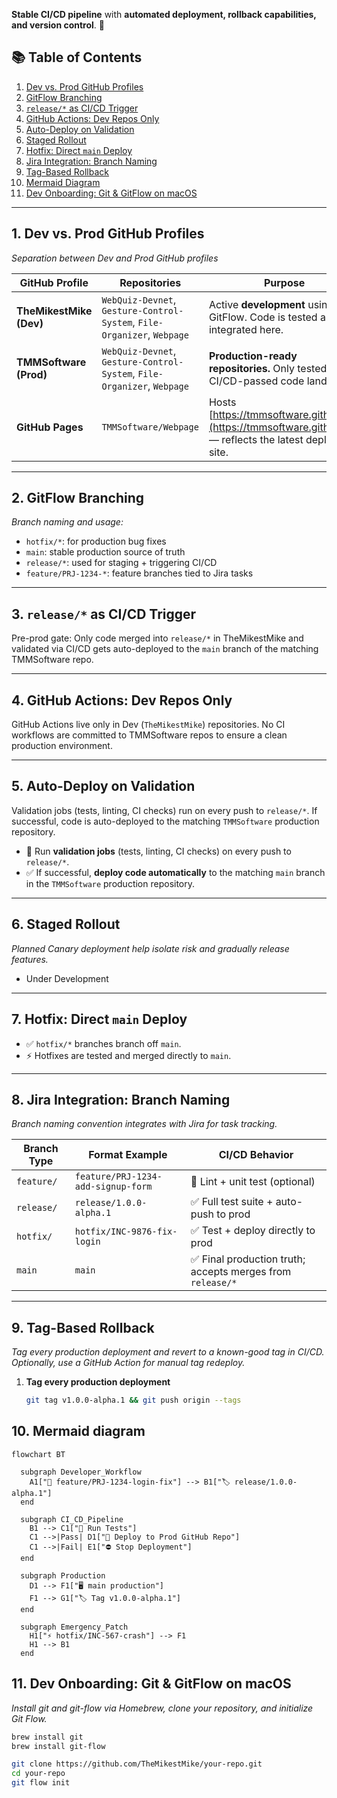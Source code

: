 **Stable CI/CD pipeline** with **automated deployment, rollback capabilities, and version control**. 🚀

## 📚 Table of Contents

1. [Dev vs. Prod GitHub Profiles](#1-dev-vs-prod-github-profiles)
2. [GitFlow Branching](#2-gitflow-branching)
3. [`release/*` as CI/CD Trigger](#3-release-as-cicd-trigger)
4. [GitHub Actions: Dev Repos Only](#4-github-actions-dev-repos-only)
5. [Auto-Deploy on Validation](#5-auto-deploy-on-validation)
6. [Staged Rollout](#6-staged-rollout)
7. [Hotfix: Direct `main` Deploy](#7-hotfix-direct-main-deploy)
8. [Jira Integration: Branch Naming](#8-jira-integration-branch-naming)
9. [Tag-Based Rollback](#9-tag-based-rollback)
10. [Mermaid Diagram](#10-mermaid-diagram)
11. [Dev Onboarding: Git & GitFlow on macOS](#11-dev-onboarding-git--gitflow-on-macos)

---

## 1. Dev vs. Prod GitHub Profiles
*Separation between Dev and Prod GitHub profiles*

| **GitHub Profile**         | **Repositories**                                             | **Purpose**                                                                                              |
|----------------------------|--------------------------------------------------------------|----------------------------------------------------------------------------------------------------------|
| **TheMikestMike (Dev)**    | `WebQuiz-Devnet`, `Gesture-Control-System`, `File-Organizer`, `Webpage` | Active **development** using GitFlow. Code is tested and integrated here.                                |
| **TMMSoftware (Prod)**     | `WebQuiz-Devnet`, `Gesture-Control-System`, `File-Organizer`, `Webpage` | **Production-ready repositories.** Only tested, CI/CD-passed code lands here.                           |
| **GitHub Pages**           | `TMMSoftware/Webpage`                                          | Hosts [https://tmmsoftware.github.io/](https://tmmsoftware.github.io/) — reflects the latest deployed site. |

---

## 2. GitFlow Branching
*Branch naming and usage:*
- `hotfix/*`: for production bug fixes
- `main`: stable production source of truth
- `release/*`: used for staging + triggering CI/CD
- `feature/PRJ-1234-*`: feature branches tied to Jira tasks

---

## 3. `release/*` as CI/CD Trigger
Pre-prod gate: Only code merged into `release/*` in TheMikestMike and validated via CI/CD gets auto-deployed to the `main` branch of the matching TMMSoftware repo.

---

## 4. GitHub Actions: Dev Repos Only
GitHub Actions live only in Dev (`TheMikestMike`) repositories. No CI workflows are committed to TMMSoftware repos to ensure a clean production environment.

---

## 5. Auto-Deploy on Validation
Validation jobs (tests, linting, CI checks) run on every push to `release/*`. If successful, code is auto-deployed to the matching `TMMSoftware` production repository.

- 🧪 Run **validation jobs** (tests, linting, CI checks) on every push to `release/*`.
- ✅ If successful, **deploy code automatically** to the matching `main` branch in the `TMMSoftware` production repository.

---

## 6. Staged Rollout
*Planned Canary deployment help isolate risk and gradually release features.*

- Under Development

---

## 7. Hotfix: Direct `main` Deploy
- ✅ `hotfix/*` branches branch off `main`.
- ⚡ Hotfixes are tested and merged directly to `main`.

---

## 8. Jira Integration: Branch Naming
*Branch naming convention integrates with Jira for task tracking.*

| Branch Type | Format Example                        | CI/CD Behavior                              |
|-------------|---------------------------------------|---------------------------------------------|
| `feature/`  | `feature/PRJ-1234-add-signup-form`    | 🧪 Lint + unit test (optional)              |
| `release/`  | `release/1.0.0-alpha.1`               | ✅ Full test suite + auto-push to prod        |
| `hotfix/`   | `hotfix/INC-9876-fix-login`           | ✅ Test + deploy directly to prod           |
| `main`      | `main`                                | ✅ Final production truth; accepts merges from `release/*` |

---

## 9. Tag-Based Rollback
*Tag every production deployment and revert to a known-good tag in CI/CD. Optionally, use a GitHub Action for manual tag redeploy.*

1. **Tag every production deployment**  
   ```sh
   git tag v1.0.0-alpha.1 && git push origin --tags
   ```


## 10. Mermaid diagram

```mermaid
flowchart BT

  subgraph Developer_Workflow
    A1["🌱 feature/PRJ-1234-login-fix"] --> B1["🏷️ release/1.0.0-alpha.1"]
  end

  subgraph CI_CD_Pipeline
    B1 --> C1["🧪 Run Tests"]
    C1 -->|Pass| D1["🚀 Deploy to Prod GitHub Repo"]
    C1 -->|Fail| E1["⛔ Stop Deployment"]
  end

  subgraph Production
    D1 --> F1["🖥️ main production"]
    F1 --> G1["🏷️ Tag v1.0.0-alpha.1"]
  end

  subgraph Emergency_Patch
    H1["⚡ hotfix/INC-567-crash"] --> F1
    H1 --> B1
  end
```

## 11. Dev Onboarding: Git & GitFlow on macOS
*Install git and git-flow via Homebrew, clone your repository, and initialize Git Flow.*

```bash
brew install git
brew install git-flow
```

```bash
git clone https://github.com/TheMikestMike/your-repo.git
cd your-repo
git flow init
```
